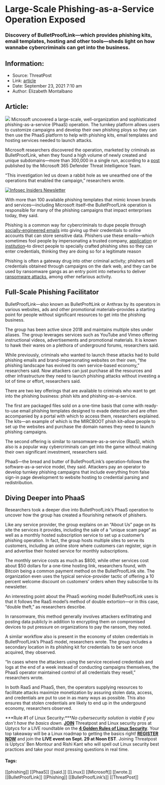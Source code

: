 # Large-Scale Phishing-as-a-Service Operation Exposed
### Discovery of BulletProofLink—which provides phishing kits, email templates, hosting and other tools—sheds light on how wannabe cybercriminals can get into the business.

## Information:
+ Source: ThreatPost
+ Link: [article](https://kasperskycontenthub.com/threatpost-global/?p=174932)
+ Date: September 23, 2021  7:10 am
+ Author: Elizabeth Montalbano


## Article:
![](https://media.threatpost.com/wp-content/uploads/sites/103/2021/09/23070332/phishing-farm.jpg)
Microsoft uncovered a large-scale, well-organization and sophisticated phishing-as-a-service (PhaaS) operation. The turnkey platform allows users to customize campaigns and develop their own phishing ploys so they can then use the PhaaS platform to help with phishing kits, email templates and hosting services needed to launch attacks.


Microsoft researchers discovered the operation, marketed by criminals as BulletProofLink, when they found a high volume of newly created and unique subdomains—more than 300,000 in a single run, according to a [post](https://www.microsoft.com/security/blog/2021/09/21/catching-the-big-fish-analyzing-a-large-scale-phishing-as-a-service-operation/) published by the Microsoft 365 Defender Threat Intelligence Team.


“This investigation led us down a rabbit hole as we unearthed one of the operations that enabled the campaign,” researchers wrote.  

[![Infosec Insiders Newsletter](https://media.threatpost.com/wp-content/uploads/sites/103/2021/07/10165815/infosec_insiders_in_article_promo.png)](https://threatpost.com/infosec-insider-subscription-page/?utm_source=ART&utm_medium=ART&utm_campaign=InfosecInsiders_Newsletter_Promo/)


With more than 100 available phishing templates that mimic known brands and services—including Microsoft itself–the BulletProofLink operation is responsible for many of the phishing campaigns that impact enterprises today, they said.


Phishing is a common way for cybercriminals to dupe people through [socially-engineered emails](https://threatpost.com/trump-biden-campaign-apt-phishing-emails/156319/) into giving up their credentials to online accounts that can store sensitive data. Phishers use these emails—which sometimes fool people by impersonating a trusted company, [application](https://threatpost.com/phishing-sharepoint-file-shares/168356/) or [institution](https://threatpost.com/attackers-impersonate-dot-phishing-scam/169484/)–to direct people to specially crafted phishing sites so they can enter credentials, thinking they are doing so for a legitimate reason


Phishing is often a gateway drug into other criminal activity; phishers sell credentials obtained through campaigns on the dark web, and they can be used by ransomware gangs as an entry point into networks to deliver [ransomware attacks](https://threatpost.com/phishing-costs-quadrupled/168716/), among other nefarious activity.


**Full-Scale Phishing Facilitator**
-----------------------------------


BulletProofLink—also known as BulletProftLink or Anthrax by its operators in various websites, ads and other promotional materials–provides a starting point for people without significant resources to get into the phishing business.


The group has been active since 2018 and maintains multiple sites under aliases. The group leverages services such as YouTube and Vimeo offering instructional videos, advertisements and promotional materials. It is known to hawk their wares on a plethora of underground forums, researchers said.


While previously, criminals who wanted to launch these attacks had to build phishing emails and brand-impersonating websites on their own, “the phishing landscape has evolved its own service-based economy,” researchers said. Now attackers can just purchase all the resources and other infrastructure they need to launch phishing attacks without investing a lot of time or effort, researchers said.


There are two key offerings that are available to criminals who want to get into the phishing business: phish kits and phishing-as-a-service.


The first are packaged files sold on a one-time basis that come with ready-to-use email phishing templates designed to evade detection and are often accompanied by a portal with which to access them, researchers explained. The kits—an example of which is the MIRCBOOT phish kit–allow people to set up the websites and purchase the domain names they need to launch phishing campaigns.


The second offering is similar to ransomware-as-a-service (RaaS), which also is a popular way cybercriminals can get into the game without making their own significant investment, researchers said.


PhaaS—the bread and butter of BulletProofLink’s operation–follows the software-as-a-service model, they said. Attackers pay an operator to develop turnkey phishing campaigns that include everything from false sign-in page development to website hosting to credential parsing and redistribution.


**Diving Deeper into PhaaS**
----------------------------


Researchers took a deeper dive into BulletProofLink’s PhaaS operation to uncover how the group has created a flourishing network of phishers.


Like any service provider, the group explains on an “About Us” page on its site the services it provides, including the sale of a “unique scam page” as well as a monthly hosted subscription service to set up a customer’s phishing operation. In fact, the group hosts multiple sites to serve its customers, including an online store where customers can register, sign in and advertise their hosted service for monthly subscriptions.


The monthly service costs as much as $800, while other services cost about $50 dollars for a one-time hosting link, researchers found, with Bitcoin being a common payment method on the BulletProofLink site. The organization even uses the typical service-provider tactic of offering a 10 percent welcome discount on customers’ orders when they subscribe to its newsletter.


An interesting point about the PhaaS working model BulletProofLink uses is that it follows the RaaS model’s method of double extortion—or in this case, “double theft,” as researchers describe.


In ransomware, this method generally involves attackers exfiltrating and posting data publicly in addition to encrypting them on compromised devices to put pressure on organizations to pay the ransom, they noted.


A similar workflow also is present in the economy of stolen credentials in BulletProofLink’s PhaaS model, researchers wrote. The group includes a secondary location in its phishing kit for credentials to be sent once acquired, they observed.


“In cases where the attackers using the service received credentials and logs at the end of a week instead of conducting campaigns themselves, the PhaaS operator maintained control of all credentials they resell,” researchers wrote.


In both RaaS and PhaaS, then, the operators supplying resources to facilitate attacks maximize monetization by assuring stolen data, access, and credentials are put to use in as many ways as possible. This also ensures that stolen credentials are likely to end up in the undergound economy, researchers observed.


***Rule #1 of Linux Security:****No cybersecurity solution is viable if you don’t have the basics down.* [**JOIN**](https://threatpost.com/webinars/4-golden-rules-linux-security/?utm_source=ART&utm_medium=ART&utm_campaign=September_Uptycs_Webinar) Threatpost and Linux security pros at Uptycs for a LIVE roundtable on the [**4 Golden Rules of Linux Security**](https://threatpost.com/webinars/4-golden-rules-linux-security/?utm_source=ART&utm_medium=ART&utm_campaign=September_Uptycs_Webinar). Your top takeaway will be a Linux roadmap to getting the basics right! [**REGISTER NOW**](https://threatpost.com/webinars/4-golden-rules-linux-security/?utm_source=ART&utm_medium=ART&utm_campaign=September_Uptycs_Webinar) and join the **LIVE event on Sept. 29 at Noon EST**. Joining Threatpost is Uptycs’ Ben Montour and Rishi Kant who will spell out Linux security best practices and take your most pressing questions in real time.




#### Tags:
[[phishing]] [[PhaaS]] [[said.]] [[Linux]] [[Microsoft]] [[wrote.]] [[BulletProofLink]] [[Phishing]] [[BulletProofLink’s]] [[ThreatPost]]
